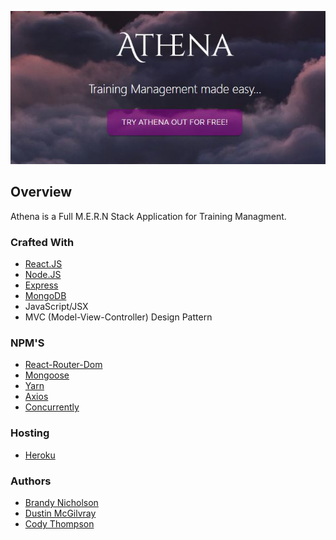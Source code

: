 <p align="center">
  <img src = screenshots/title_screenshot.JPG/>
</p>

## Overview
Athena is a Full M.E.R.N Stack Application for Training Managment.

### Crafted With
* [React.JS](https://reactjs.org/)
* [Node.JS](https://nodejs.org/en/)
* [Express](https://www.npmjs.com/package/express)
* [MongoDB](https://www.mongodb.com/)
* JavaScript/JSX
* MVC (Model-View-Controller) Design Pattern

### NPM'S
* [React-Router-Dom](https://reacttraining.com/react-router/)
* [Mongoose](https://mongoosejs.com/)
* [Yarn](https://yarnpkg.com/en/)
* [Axios](https://www.npmjs.com/package/nodemon)
* [Concurrently](https://www.npmjs.com/package/concurrently)

### Hosting
* [Heroku](https://www.heroku.com/)


### Authors
* [Brandy Nicholson](https://github.com/blnicholson)
* [Dustin McGilvray](https://github.com/DustinMcGilvray)
* [Cody Thompson](https://github.com/cdt12988)

